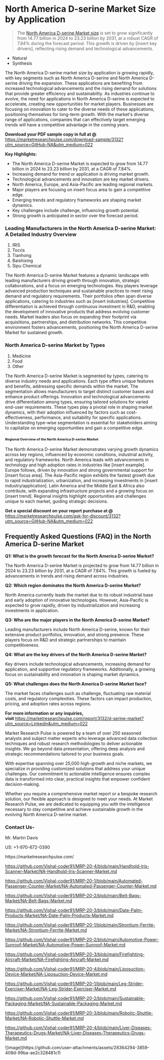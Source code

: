 <h1>North America D-serine Market&nbsp;Size by Application</h1><blockquote><p>The <a href="https://marketresearchpulse.com/download-sample/3132?utm_source=GitHub-NA&amp;utm_medium=022">North America D-serine Market size</a> is set to grow significantly from 14.77 billion in 2024 to 23.23 billion by 2031, at a robust CAGR of 7.84% during the forecast period. This growth is driven by [insert key drivers], reflecting rising demand and technological advancements.</p></blockquote><ul><li>Natural <li> Synthesis</li></ul><p>The North America D-serine market size by application is growing rapidly, with key segments such as North America D-serine and North America D-serine driving the expansion. These applications are benefiting from increased technological advancements and the rising demand for solutions that provide greater efficiency and sustainability. As industries continue to evolve, the need for applications in North America D-serine is expected to accelerate, creating new opportunities for market players. Businesses are focusing on innovation to cater to the diverse needs of these applications, positioning themselves for long-term growth. With the market's diverse range of applications, companies that can effectively target emerging trends will have a competitive advantage in the coming years.</p><p><strong>Download your PDF sample copy in full at @ </strong><a href="https://marketresearchpulse.com/download-sample/3132?utm_source=GitHub-NA&amp;utm_medium=022">https://marketresearchpulse.com/download-sample/3132?utm_source=GitHub-NA&amp;utm_medium=022</a></p><p><strong>Key Highlights: </strong></p><ul><li>The North America D-serine Market is expected to grow from 14.77 billion in 2024 to 23.23 billion by 2031, at a CAGR of 7.84%.</li><li>Increasing demand for trend or application is driving market growth.</li><li>Technological advancements and innovation are key market drivers.</li><li>North America, Europe, and Asia-Pacific are leading regional markets.</li><li>Major players are focusing on insert focus area to gain a competitive edge.</li><li>Emerging trends and regulatory frameworks are shaping market dynamics.</li><li>Key challenges include challenge, influencing growth potential.</li><li>Strong growth is anticipated in sector over the forecast period.</li></ul><h3>Leading Manufacturers in the North America D-serine Market: A Detailed Industry Overview</h3><ol><li>IRIS</li><li>Tocris</li><li>Tianhong</li><li>Baishixing</li><li>Sipu Chemical</li></ol><div class="flex max-w-full flex-col flex-grow"><div class="min-h-8 text-message flex w-full flex-col items-end gap-2 whitespace-normal break-words [.text-message+&amp;]:mt-5" dir="auto" data-message-author-role="assistant" data-message-id="fd8432e4-4910-450d-b182-61b7bfb0a01f" data-message-model-slug="gpt-4o"><div class="flex w-full flex-col gap-1 empty:hidden first:pt-[3px]"><div class="markdown prose w-full break-words dark:prose-invert light"><p>The North America D-serine Market features a dynamic landscape with leading manufacturers driving growth through innovation, strategic collaborations, and a focus on emerging technologies. Key players leverage advanced production techniques and sustainable practices to meet rising demand and regulatory requirements. Their portfolios often span diverse applications, catering to industries such as [insert industries]. Competitive differentiation is achieved through continuous investment in R&amp;D, enabling the development of innovative products that address evolving customer needs. Market leaders also focus on expanding their footprint via acquisitions, partnerships, and distribution networks. This competitive environment fosters advancements, positioning the North America D-serine Market for sustained growth.</p></div></div></div></div><h3>North America D-serine Market by Types</h3><ol><li>Medicine <li> Food <li> Other</li></ol><div class="flex max-w-full flex-col flex-grow"><div class="min-h-8 text-message flex w-full flex-col items-end gap-2 whitespace-normal break-words [.text-message+&amp;]:mt-5" dir="auto" data-message-author-role="assistant" data-message-id="084470be-0bb7-4664-bddf-5156b4f41249" data-message-model-slug="gpt-4o-mini"><div class="flex w-full flex-col gap-1 empty:hidden first:pt-[3px]"><div class="markdown prose w-full break-words dark:prose-invert light"><p>The North America D-serine Market is segmented by types, catering to diverse industry needs and applications. Each type offers unique features and benefits, addressing specific demands within the market. The segmentation allows manufacturers to target distinct customer bases and enhance product offerings. Innovation and technological advancements drive differentiation among types, ensuring tailored solutions for varied end-user requirements. These types play a pivotal role in shaping market dynamics, with their adoption influenced by factors such as cost-effectiveness, performance, and suitability for specific applications. Understanding type-wise segmentation is essential for stakeholders aiming to capitalize on emerging opportunities and gain a competitive edge.</p></div></div></div></div><h3><span style="font-size: 11px;">Regional Overview of the North America D-serine Market</span></h3><div class="flex max-w-full flex-col flex-grow"><div class="min-h-8 text-message flex w-full flex-col items-end gap-2 whitespace-normal break-words [.text-message+&amp;]:mt-5" dir="auto" data-message-author-role="assistant" data-message-id="e9038762-ce64-4e30-91c9-9bd413514231" data-message-model-slug="gpt-4o-mini"><div class="flex w-full flex-col gap-1 empty:hidden first:pt-[3px]"><div class="markdown prose w-full break-words dark:prose-invert light"><p>The North America D-serine Market demonstrates varying growth dynamics across key regions, influenced by economic conditions, industrial activity, and regulatory frameworks. North America leads with advancements in technology and high adoption rates in industries like [insert example]. Europe follows, driven by innovation and strong governmental support for [insert focus area]. The Asia-Pacific region exhibits the fastest growth due to rapid industrialization, urbanization, and increasing investments in [insert industry/application]. Latin America and the Middle East &amp; Africa also contribute, with expanding infrastructure projects and a growing focus on [insert trend]. Regional insights highlight opportunities and challenges unique to each market, guiding strategic decisions.</p></div></div></div></div><p><strong>Get a special discount on your report purchase at @ </strong><a href="https://marketresearchpulse.com/ask-for-discount/3132?utm_source=GitHub-NA&amp;utm_medium=022">https://marketresearchpulse.com/ask-for-discount/3132?utm_source=GitHub-NA&amp;utm_medium=022</a></p><h2>Frequently Asked Questions (FAQ) in the North America D-serine Market</h2><p><strong>Q1: What is the growth forecast for the North America D-serine Market?</strong></p><p>The North America D-serine Market is projected to grow from 14.77 billion in 2024 to 23.23 billion by 2031, at a CAGR of 7.84%. This growth is fueled by advancements in trends and rising demand across industries.</p><p><strong>Q2: Which region dominates the North America D-serine Market?</strong></p><p>North America currently leads the market due to its robust industrial base and early adoption of innovative technologies. However, Asia-Pacific is expected to grow rapidly, driven by industrialization and increasing investments in application.</p><p><strong>Q3: Who are the major players in the North America D-serine Market?</strong></p><p>Leading manufacturers include North America D-serine, known for their extensive product portfolios, innovation, and strong presence. These players focus on R&amp;D and strategic partnerships to maintain competitiveness.</p><p><strong>Q4: What are the key drivers of the North America D-serine Market?</strong></p><p>Key drivers include technological advancements, increasing demand for application, and supportive regulatory frameworks. Additionally, a growing focus on sustainability and innovation is shaping market dynamics.</p><p><strong>Q5: What challenges does the North America D-serine Market face?</strong></p><p>The market faces challenges such as challenge, fluctuating raw material costs, and regulatory complexities. These factors can impact production, pricing, and adoption rates across regions.</p><p><strong>For more information or any inquiries, visit&nbsp;</strong><a href="https://marketresearchpulse.com/report/3132/d-serine-market?utm_source=Linkedin&utm_medium=022">https://marketresearchpulse.com/report/3132/d-serine-market?utm_source=Linkedin&utm_medium=022</a></p><p>Market Research Pulse is powered by a team of over 250 seasoned analysts and subject matter experts who leverage advanced data collection techniques and robust research methodologies to deliver actionable insights. We go beyond data presentation, offering deep analysis and strategic recommendations tailored to your business goals.</p><p>With expertise spanning over 25,000 high-growth and niche markets, we specialize in providing customized solutions that address your unique challenges. Our commitment to actionable intelligence ensures complex data is transformed into clear, practical insights that empower confident decision-making.</p><p>Whether you require a comprehensive market report or a bespoke research solution, our flexible approach is designed to meet your needs. At Market Research Pulse, we are dedicated to equipping you with the intelligence necessary to stay competitive and achieve sustainable growth in the evolving North America D-serine market.</p><h3><strong>Contact Us-</strong></h3><p>Mr. Martin Davis</p><p>US: +1-970-672-0390</p><p>https://marketresearchpulse.com/</p><p><a href="https://github.com/Vishal-coder91/MRP-20-4/blob/main/Handhold-Iris-Scanner-Market/NA-Handhold-Iris-Scanner-Market.md">https://github.com/Vishal-coder91/MRP-20-4/blob/main/Handhold-Iris-Scanner-Market/NA-Handhold-Iris-Scanner-Market.md</a></p><p><a href="https://github.com/Vishal-coder91/MRP-20-1/blob/main/Automated-Passenger-Counter-Market/NA-Automated-Passenger-Counter-Market.md">https://github.com/Vishal-coder91/MRP-20-1/blob/main/Automated-Passenger-Counter-Market/NA-Automated-Passenger-Counter-Market.md</a></p><p><a href="https://github.com/Vishal-coder91/MRP-20-2/blob/main/Belt-Bags-Market/NA-Belt-Bags-Market.md">https://github.com/Vishal-coder91/MRP-20-2/blob/main/Belt-Bags-Market/NA-Belt-Bags-Market.md</a></p><p><a href="https://github.com/Vishal-coder91/MRP-20-3/blob/main/Date-Palm-Products-Market/NA-Date-Palm-Products-Market.md">https://github.com/Vishal-coder91/MRP-20-3/blob/main/Date-Palm-Products-Market/NA-Date-Palm-Products-Market.md</a></p><p><a href="https://github.com/Vishal-coder91/MRP-20-1/blob/main/Strontium-Ferrite-Market/NA-Strontium-Ferrite-Market.md">https://github.com/Vishal-coder91/MRP-20-1/blob/main/Strontium-Ferrite-Market/NA-Strontium-Ferrite-Market.md</a></p><p><a href="https://github.com/Vishal-coder91/MRP-20-2/blob/main/Automotive-Power-Sunroof-Market/NA-Automotive-Power-Sunroof-Market.md">https://github.com/Vishal-coder91/MRP-20-2/blob/main/Automotive-Power-Sunroof-Market/NA-Automotive-Power-Sunroof-Market.md</a></p><p><a href="https://github.com/Vishal-coder91/MRP-20-3/blob/main/Firefighting-Aircraft-Market/NA-Firefighting-Aircraft-Market.md">https://github.com/Vishal-coder91/MRP-20-3/blob/main/Firefighting-Aircraft-Market/NA-Firefighting-Aircraft-Market.md</a></p><p><a href="https://github.com/Vishal-coder91/MRP-20-4/blob/main/Liposuction-Device-Market/NA-Liposuction-Device-Market.md">https://github.com/Vishal-coder91/MRP-20-4/blob/main/Liposuction-Device-Market/NA-Liposuction-Device-Market.md</a></p><p><a href="https://github.com/Vishal-coder91/MRP-20-1/blob/main/Leg-Strider-Exerciser-Market/NA-Leg-Strider-Exerciser-Market.md">https://github.com/Vishal-coder91/MRP-20-1/blob/main/Leg-Strider-Exerciser-Market/NA-Leg-Strider-Exerciser-Market.md</a></p><p><a href="https://github.com/Vishal-coder91/MRP-20-2/blob/main/Sustainable-Packaging-Market/NA-Sustainable-Packaging-Market.md">https://github.com/Vishal-coder91/MRP-20-2/blob/main/Sustainable-Packaging-Market/NA-Sustainable-Packaging-Market.md</a></p><p><a href="https://github.com/Vishal-coder91/MRP-20-3/blob/main/Robotic-Shuttle-Market/NA-Robotic-Shuttle-Market.md">https://github.com/Vishal-coder91/MRP-20-3/blob/main/Robotic-Shuttle-Market/NA-Robotic-Shuttle-Market.md</a></p><p><a href="https://github.com/Vishal-coder91/MRP-20-4/blob/main/Liver-Diseases-Therapeutics-Drugs-Market/NA-Liver-Diseases-Therapeutics-Drugs-Market.md">https://github.com/Vishal-coder91/MRP-20-4/blob/main/Liver-Diseases-Therapeutics-Drugs-Market/NA-Liver-Diseases-Therapeutics-Drugs-Market.md</a></p>
![image](https://github.com/user-attachments/assets/28364294-3859-408d-99ba-ae2c328481c1)
